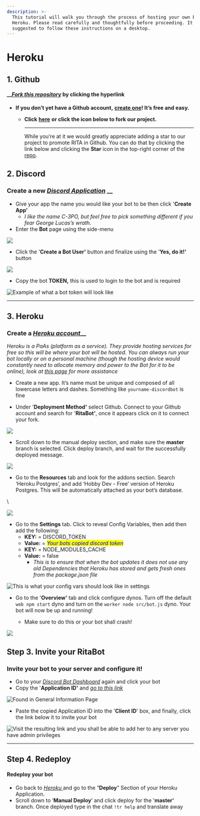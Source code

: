 ```yaml
---
description: >-
  This tutorial will walk you through the process of hosting your own bot via
  Heroku. Please read carefully and thoughtfully before proceeding. It is
  suggested to follow these instructions on a desktop.
---
```


# Heroku

## 1. Github

#### __[_Fork this repository_](https://github.com/RitaBot-Project/RitaBot/fork) by clicking the hyperlink <a href="#step-1---fork-this-repository" id="step-1---fork-this-repository"></a>

* **If you don’t yet have a Github account,** [**create one**](https://github.com/join)**! It’s free and easy.**
  *   **Click** [**here**](https://github.com/RitaBot-Project/RitaBot/fork) **or click the icon below to fork our project.**

      ***

      While you’re at it we would greatly appreciate adding a star to our project to promote RITA in Github. You can do that by clicking the link below and clicking the **Star** icon in the top-right corner of the [repo](https://github.com/RitaBot-Project/RitaBot).&#x20;

## 2. Discord

### Create a new [_Discord Application_](https://discord.com/developers/applications) __&#x20;

* Give your app the name you would like your bot to be then click '**Create App'**
  * _I like the name C-3PO, but feel free to pick something different if you fear George Lucas’s wrath._
* Enter the **Bot** page using the side-menu

![](<../.gitbook/assets/image (10).png>)

* Click the '**Create a Bot User'** button and finalize using the '**Yes, do it!'** button

![](<../.gitbook/assets/image (4).png>)

* Copy the bot **TOKEN,** this is used to login to the bot and is required

![Example of what a bot token will look like](<../.gitbook/assets/image (12).png>)

****

## 3. Heroku

### Create a [_Heroku account_](https://signup.heroku.com/login)__

_Heroku is a PaAs (platform as a service). They provide hosting services for free so this will be where your bot will be hosted. You can always run your bot locally or on a personal machine (though the hosting device would constantly need to allocate memory and power to the Bot for it to be online), look at_ [_this page_](https://ritabot.gg/local/) _for more assistance_

* Create a new app. It’s name must be unique and composed of all lowercase letters and dashes. Something like `yourname-discordbot` is fine



* Under '**Deployment Method'** select Github. Connect to your Github account and search for '**RitaBot'**, once it appears click on it to connect your fork.

![](<../.gitbook/assets/image (7).png>)

* Scroll down to the manual deploy section, and make sure the **master** branch is selected. Click deploy branch, and wait for the successfully deployed message.

![](<../.gitbook/assets/image (8).png>)

* Go to the **Resources** tab and look for the addons section. Search ‘Heroku Postgres’, and add ‘Hobby Dev - Free’ version of Heroku Postgres. This will be automatically attached as your bot’s database.&#x20;

\


![](<../.gitbook/assets/image (11).png>)

* Go to the **Settings** tab. Click to reveal Config Variables, then add then add the following:&#x20;
  * **KEY:** = DISCORD\_TOKEN
  * **Value:** = _<mark style="color:blue;">Your bots copied discord token</mark>_
  * **KEY:** = NODE\_MODULES\_CACHE
  * **Value:** = false
    * _This is to ensure that when the bot updates it does not use any old Dependencies that Heroku has stored and gets fresh ones from the package.json file_

![This is what your config vars should look like in settings](<../.gitbook/assets/image (6).png>)

*   Go to the '**Overview'** tab and click configure dynos. Turn off the default `web npm start` dyno and turn on the `worker node src/bot.js` dyno. Your bot will now be up and running!

    * Make sure to do this or your bot shall crash!



![](<../.gitbook/assets/image (9).png>)



## Step 3. Invite your RitaBot

### Invite your bot to your server and configure it!

* Go to your [_Discord Bot Dashboard_](https://discord.com/developers/applications) again and click your bot
* Copy the '**Application ID'** and [_go to this link_](https://discordapi.com/permissions.html#412854250504)

![Found in General Information Page](<../.gitbook/assets/image (1).png>)

* Paste the copied Application ID into the '**Client ID**' box, and finally, click the link below it to invite your bot&#x20;

![Visit the resulting link and you shall be able to add her to any server you have admin privileges](<../.gitbook/assets/image (2).png>)

****

## **Step 4. Redeploy**

#### Redeploy your bot <a href="#step-5---redeploy-your-bot" id="step-5---redeploy-your-bot"></a>

* Go back to [_Heroku_ ](https://dashboard.heroku.com)and go to the “**Deploy**” Section of your Heroku Application.&#x20;
* Scroll down to ‘**Manual Deploy**’ and click deploy for the '**master'** branch. Once deployed type in the chat `!tr help` and translate away
